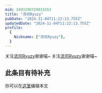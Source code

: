 ```yaml
---
mid: 3493290729015553
title: "流司Ryuzy"
pubDate: "2024-11-04T11:22:13.755Z"
updatedDate: "2024-11-04T11:22:13.755Z"
profile:
  {
    Nickname: ["流司Ryuzy"],
  }
---
```


关注[流司Ryuzy](https://space.bilibili.com/3493290729015553)谢谢喵~ 关注[流司Ryuzy](https://space.bilibili.com/3493290729015553)谢谢喵~

## 此条目有待补充
你可以在[这里](https://github.com/Yuhanawa/VTuber.ICU/edit/master/src/content/v/流司Ryuzy/index.md)编辑本文

